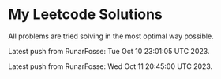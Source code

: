 # My Leetcode Solutions
All problems are tried solving in the most optimal way possible.

Latest push from RunarFosse: Tue Oct 10 23:01:05 UTC 2023.


Latest push from RunarFosse: Wed Oct 11 20:45:00 UTC 2023.
